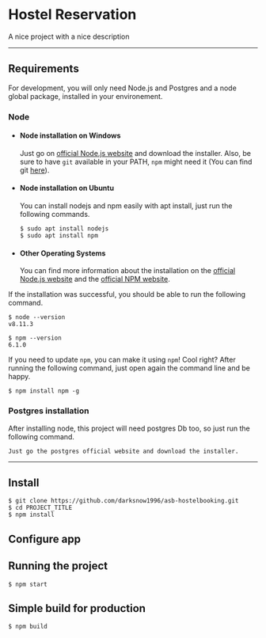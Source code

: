 # Hostel Reservation 

A nice project with a nice description

---
## Requirements

For development, you will only need Node.js and Postgres and a node global package, installed in your environement.

### Node
- #### Node installation on Windows

  Just go on [official Node.js website](https://nodejs.org/) and download the installer.
Also, be sure to have `git` available in your PATH, `npm` might need it (You can find git [here](https://git-scm.com/)).

- #### Node installation on Ubuntu

  You can install nodejs and npm easily with apt install, just run the following commands.

      $ sudo apt install nodejs
      $ sudo apt install npm

- #### Other Operating Systems
  You can find more information about the installation on the [official Node.js website](https://nodejs.org/) and the [official NPM website](https://npmjs.org/).

If the installation was successful, you should be able to run the following command.

    $ node --version
    v8.11.3

    $ npm --version
    6.1.0

If you need to update `npm`, you can make it using `npm`! Cool right? After running the following command, just open again the command line and be happy.

    $ npm install npm -g

###
### Postgres installation
  After installing node, this project will need postgres Db too, so just run the following command.

    Just go the postgres official website and download the installer.

---

## Install

    $ git clone https://github.com/darksnow1996/asb-hostelbooking.git
    $ cd PROJECT_TITLE
    $ npm install

## Configure app



## Running the project

    $ npm start

## Simple build for production

    $ npm build